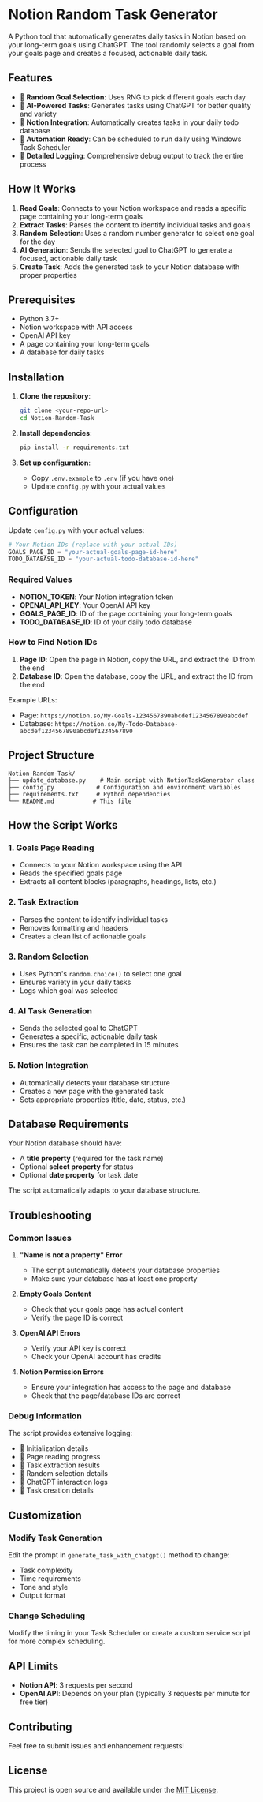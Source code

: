 # Notion Random Task Generator

A Python tool that automatically generates daily tasks in Notion based on your long-term goals using ChatGPT. The tool randomly selects a goal from your goals page and creates a focused, actionable daily task.

## Features

- 🎯 **Random Goal Selection**: Uses RNG to pick different goals each day
- 🤖 **AI-Powered Tasks**: Generates tasks using ChatGPT for better quality and variety
- 📝 **Notion Integration**: Automatically creates tasks in your daily todo database
- 🔌 **Automation Ready**: Can be scheduled to run daily using Windows Task Scheduler
- 🔧 **Detailed Logging**: Comprehensive debug output to track the entire process

## How It Works

1. **Read Goals**: Connects to your Notion workspace and reads a specific page containing your long-term goals
2. **Extract Tasks**: Parses the content to identify individual tasks and goals
3. **Random Selection**: Uses a random number generator to select one goal for the day
4. **AI Generation**: Sends the selected goal to ChatGPT to generate a focused, actionable daily task
5. **Create Task**: Adds the generated task to your Notion database with proper properties

## Prerequisites

- Python 3.7+
- Notion workspace with API access
- OpenAI API key
- A page containing your long-term goals
- A database for daily tasks

## Installation

1. **Clone the repository**:
   ```bash
   git clone <your-repo-url>
   cd Notion-Random-Task
   ```

2. **Install dependencies**:
   ```bash
   pip install -r requirements.txt
   ```

3. **Set up configuration**:
   - Copy `.env.example` to `.env` (if you have one)
   - Update `config.py` with your actual values

## Configuration

Update `config.py` with your actual values:

```python
# Your Notion IDs (replace with your actual IDs)
GOALS_PAGE_ID = "your-actual-goals-page-id-here"
TODO_DATABASE_ID = "your-actual-todo-database-id-here"
```

### Required Values

- **NOTION_TOKEN**: Your Notion integration token
- **OPENAI_API_KEY**: Your OpenAI API key
- **GOALS_PAGE_ID**: ID of the page containing your long-term goals
- **TODO_DATABASE_ID**: ID of your daily todo database

### How to Find Notion IDs

1. **Page ID**: Open the page in Notion, copy the URL, and extract the ID from the end
2. **Database ID**: Open the database, copy the URL, and extract the ID from the end

Example URLs:
- Page: `https://notion.so/My-Goals-1234567890abcdef1234567890abcdef`
- Database: `https://notion.so/My-Todo-Database-abcdef1234567890abcdef1234567890`

## Project Structure

```
Notion-Random-Task/
├── update_database.py    # Main script with NotionTaskGenerator class
├── config.py            # Configuration and environment variables
├── requirements.txt     # Python dependencies
└── README.md           # This file
```

## How the Script Works

### 1. Goals Page Reading
- Connects to your Notion workspace using the API
- Reads the specified goals page
- Extracts all content blocks (paragraphs, headings, lists, etc.)

### 2. Task Extraction
- Parses the content to identify individual tasks
- Removes formatting and headers
- Creates a clean list of actionable goals

### 3. Random Selection
- Uses Python's `random.choice()` to select one goal
- Ensures variety in your daily tasks
- Logs which goal was selected

### 4. AI Task Generation
- Sends the selected goal to ChatGPT
- Generates a specific, actionable daily task
- Ensures the task can be completed in 15 minutes

### 5. Notion Integration
- Automatically detects your database structure
- Creates a new page with the generated task
- Sets appropriate properties (title, date, status, etc.)

## Database Requirements

Your Notion database should have:
- A **title property** (required for the task name)
- Optional **select property** for status
- Optional **date property** for task date

The script automatically adapts to your database structure.

## Troubleshooting

### Common Issues

1. **"Name is not a property" Error**
   - The script automatically detects your database properties
   - Make sure your database has at least one property

2. **Empty Goals Content**
   - Check that your goals page has actual content
   - Verify the page ID is correct

3. **OpenAI API Errors**
   - Verify your API key is correct
   - Check your OpenAI account has credits

4. **Notion Permission Errors**
   - Ensure your integration has access to the page and database
   - Check that the page/database IDs are correct

### Debug Information

The script provides extensive logging:
- 🔧 Initialization details
- 📖 Page reading progress
- 🎯 Task extraction results
- 🎲 Random selection details
- 🤖 ChatGPT interaction logs
- 📝 Task creation details

## Customization

### Modify Task Generation

Edit the prompt in `generate_task_with_chatgpt()` method to change:
- Task complexity
- Time requirements
- Tone and style
- Output format

### Change Scheduling

Modify the timing in your Task Scheduler or create a custom service script for more complex scheduling.

## API Limits
- **Notion API**: 3 requests per second
- **OpenAI API**: Depends on your plan (typically 3 requests per minute for free tier)

## Contributing

Feel free to submit issues and enhancement requests!

## License

This project is open source and available under the [MIT License](LICENSE).

